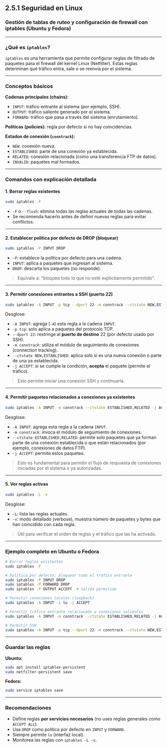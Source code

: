 ## 2.5.1 Seguridad en Linux

### Gestión de tablas de ruteo y configuración de firewall con iptables (Ubuntu y Fedora)

---

### ¿Qué es `iptables`?

`iptables` es una herramienta que permite configurar reglas de filtrado de paquetes para el firewall del kernel Linux (Netfilter). Estas reglas determinan qué tráfico entra, sale o se reenvía por el sistema.

---

### Conceptos básicos

**Cadenas principales (chains):**

* `INPUT`: tráfico entrante al sistema (por ejemplo, SSH).
* `OUTPUT`: tráfico saliente generado por el sistema.
* `FORWARD`: tráfico que pasa a través del sistema (enrutamiento).

**Políticas (policies):** regla por defecto si no hay coincidencias.

**Estados de conexión (`conntrack`):**

* `NEW`: conexión nueva.
* `ESTABLISHED`: parte de una conexión ya establecida.
* `RELATED`: conexión relacionada (como una transferencia FTP de datos).
* `INVALID`: paquetes mal formados.

---

### Comandos con explicación detallada

#### 1. Borrar reglas existentes

```bash
sudo iptables -F
```

* `-F` o `--flush`: elimina todas las reglas actuales de todas las cadenas.
* Se recomienda hacerlo antes de definir nuevas reglas para evitar conflictos.

---

#### 2. Establecer política por defecto de DROP (bloquear)

```bash
sudo iptables -P INPUT DROP
```

* `-P`: establece la política por defecto para una cadena.
* `INPUT`: aplica a paquetes que ingresan al sistema.
* `DROP`: descarta los paquetes (no responde).

> Equivale a: "bloquea todo lo que no esté explícitamente permitido".

---

#### 3. Permitir conexiones entrantes a SSH (puerto 22)

```bash
sudo iptables -A INPUT -p tcp --dport 22 -m conntrack --ctstate NEW,ESTABLISHED -j ACCEPT
```

Desglose:

* `-A INPUT`: agrega (`-A`) esta regla a la cadena `INPUT`.
* `-p tcp`: solo aplica a paquetes del protocolo TCP.
* `--dport 22`: restringe al **puerto de destino** 22 (por defecto usado por SSH).
* `-m conntrack`: utiliza el módulo de seguimiento de conexiones (connection tracking).
* `--ctstate NEW,ESTABLISHED`: aplica solo si es una nueva conexión o parte de una ya establecida.
* `-j ACCEPT`: si se cumple la condición, **acepta** el paquete (permite el tráfico).

> Esto permite iniciar una conexión SSH y continuarla.

---

#### 4. Permitir paquetes relacionados a conexiones ya existentes

```bash
sudo iptables -A INPUT -m conntrack --ctstate ESTABLISHED,RELATED -j ACCEPT
```

Desglose:

* `-A INPUT`: agrega esta regla a la cadena `INPUT`.
* `-m conntrack`: invoca el módulo de seguimiento de conexiones.
* `--ctstate ESTABLISHED,RELATED`: permite solo paquetes que ya forman parte de una conexión establecida o que están relacionados (por ejemplo, conexiones de datos FTP).
* `-j ACCEPT`: permite estos paquetes.

> Esto es fundamental para permitir el flujo de respuesta de conexiones iniciadas por el sistema o ya autorizadas.

---

#### 5. Ver reglas activas

```bash
sudo iptables -L -v
```

Desglose:

* `-L`: lista las reglas actuales.
* `-v`: modo detallado (verbose), muestra número de paquetes y bytes que han coincidido con cada regla.

> Útil para verificar el orden de reglas y el tráfico que las ha activado.

---

### Ejemplo completo en Ubuntu o Fedora

```bash
# Borrar reglas existentes
sudo iptables -F

# Política por defecto: bloquear todo el tráfico entrante
sudo iptables -P INPUT DROP
sudo iptables -P FORWARD DROP
sudo iptables -P OUTPUT ACCEPT  # salida permitida

# Permitir conexiones locales (loopback)
sudo iptables -A INPUT -i lo -j ACCEPT

# Permitir tráfico entrante relacionado a conexiones salientes
sudo iptables -A INPUT -m conntrack --ctstate ESTABLISHED,RELATED -j ACCEPT

# Permitir SSH
sudo iptables -A INPUT -p tcp --dport 22 -m conntrack --ctstate NEW,ESTABLISHED -j ACCEPT
```

---

### Guardar las reglas

**Ubuntu:**

```bash
sudo apt install iptables-persistent
sudo netfilter-persistent save
```

**Fedora:**

```bash
sudo service iptables save
```

---

### Recomendaciones

* Define reglas **por servicios necesarios** (no uses reglas generales como `ACCEPT ALL`).
* Usa `DROP` como política por defecto en `INPUT` y `FORWARD`.
* Siempre permite `lo` (interfaz local).
* Monitorea las reglas con `iptables -L -v`.
